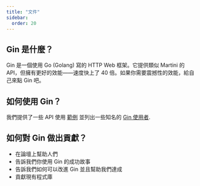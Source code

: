 ```yaml
---
title: "文件"
sidebar:
  order: 20
---
```


## Gin 是什麼？

Gin 是一個使用 Go (Golang) 寫的 HTTP Web 框架。它提供類似 Martini 的 API，但擁有更好的效能——速度快上了 40 倍。如果你需要震撼性的效能，給自己來點 Gin 吧。

## 如何使用 Gin？

我們提供了一些 API 使用 [範例](https://github.com/gin-gonic/examples) 並列出一些知名的 [Gin 使用者](./users).

## 如何對 Gin 做出貢獻？

* 在論壇上幫助人們
* 告訴我們你使用 Gin 的成功故事
* 告訴我們如何可以改進 Gin 並且幫助我們達成
* 貢獻現有程式庫
